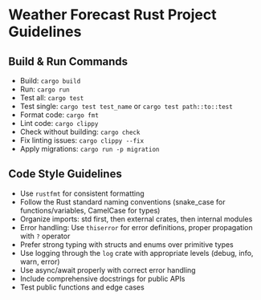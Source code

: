 # Weather Forecast Rust Project Guidelines

## Build & Run Commands
- Build: `cargo build`
- Run: `cargo run`
- Test all: `cargo test`
- Test single: `cargo test test_name` or `cargo test path::to::test`
- Format code: `cargo fmt`
- Lint code: `cargo clippy`
- Check without building: `cargo check`
- Fix linting issues: `cargo clippy --fix`
- Apply migrations: `cargo run -p migration`

## Code Style Guidelines
- Use `rustfmt` for consistent formatting
- Follow the Rust standard naming conventions (snake_case for functions/variables, CamelCase for types)
- Organize imports: std first, then external crates, then internal modules
- Error handling: Use `thiserror` for error definitions, proper propagation with `?` operator
- Prefer strong typing with structs and enums over primitive types
- Use logging through the `log` crate with appropriate levels (debug, info, warn, error)
- Use async/await properly with correct error handling
- Include comprehensive docstrings for public APIs
- Test public functions and edge cases